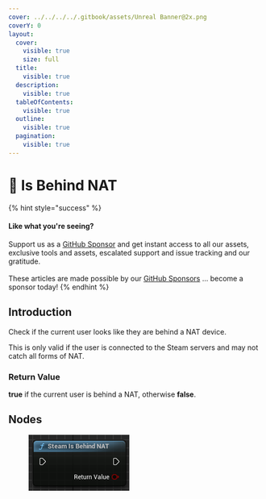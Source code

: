 ```yaml
---
cover: ../../../../.gitbook/assets/Unreal Banner@2x.png
coverY: 0
layout:
  cover:
    visible: true
    size: full
  title:
    visible: true
  description:
    visible: true
  tableOfContents:
    visible: true
  outline:
    visible: true
  pagination:
    visible: true
---
```


# 🔵 Is Behind NAT

{% hint style="success" %}
#### Like what you're seeing?

Support us as a [GitHub Sponsor](../../../../become-a-sponsor/) and get instant access to all our assets, exclusive tools and assets, escalated support and issue tracking and our gratitude.\
\
These articles are made possible by our [GitHub Sponsors](../../../../become-a-sponsor/) ... become a sponsor today!
{% endhint %}

## Introduction

Check if the current user looks like they are behind a NAT device.

This is only valid if the user is connected to the Steam servers and may not catch all forms of NAT.

### Return Value

**true** if the current user is behind a NAT, otherwise **false**.

## Nodes

<figure><img src="../../../../.gitbook/assets/image (66).png" alt=""><figcaption></figcaption></figure>
